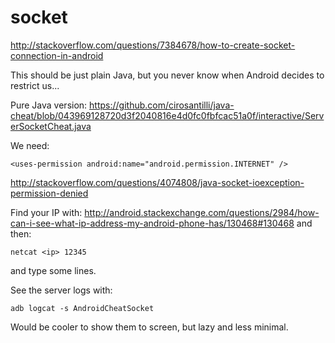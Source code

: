 # socket

<http://stackoverflow.com/questions/7384678/how-to-create-socket-connection-in-android>

This should be just plain Java, but you never know when Android decides to restrict us...

Pure Java version: <https://github.com/cirosantilli/java-cheat/blob/043969128720d3f2040816e4d0fc0fbfcac51a0f/interactive/ServerSocketCheat.java>

We need:

    <uses-permission android:name="android.permission.INTERNET" />

<http://stackoverflow.com/questions/4074808/java-socket-ioexception-permission-denied>

Find your IP with: <http://android.stackexchange.com/questions/2984/how-can-i-see-what-ip-address-my-android-phone-has/130468#130468> and then:

    netcat <ip> 12345

and type some lines.

See the server logs with:

    adb logcat -s AndroidCheatSocket

Would be cooler to show them to screen, but lazy and less minimal.
